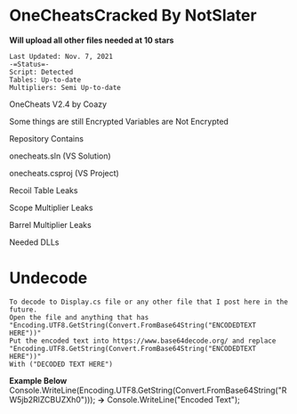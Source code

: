 # OneCheatsCracked By NotSlater
**Will upload all other files needed at 10 stars**

```
Last Updated: Nov. 7, 2021
-=Status=-
Script: Detected
Tables: Up-to-date
Multipliers: Semi Up-to-date
```

OneCheats V2.4 by Coazy

Some things are still Encrypted
Variables are Not Encrypted

Repository Contains

onecheats.sln (VS Solution)

onecheats.csproj (VS Project)

Recoil Table Leaks

Scope Multiplier Leaks

Barrel Multiplier Leaks

Needed DLLs

# Undecode
```
To decode to Display.cs file or any other file that I post here in the future.
Open the file and anything that has "Encoding.UTF8.GetString(Convert.FromBase64String("ENCODEDTEXT HERE"))"
Put the encoded text into https://www.base64decode.org/ and replace "Encoding.UTF8.GetString(Convert.FromBase64String("ENCODEDTEXT HERE"))"
With ("DECODED TEXT HERE")
```
**Example Below**  
Console.WriteLine(Encoding.UTF8.GetString(Convert.FromBase64String("RW5jb2RlZCBUZXh0"))); **->** Console.WriteLine("Encoded Text");
